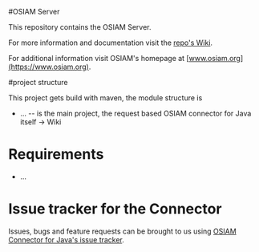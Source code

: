 #OSIAM Server

This repository contains the OSIAM Server. 

For more information and documentation visit the [repo's Wiki](https://github.com/osiam/server/wiki).

For additional information visit OSIAM's homepage at [www.osiam.org](https://www.osiam.org).

#project structure

This project gets build with maven, the module structure is

* ... -- is the main project, the request based OSIAM connector for Java itself -> Wiki

# Requirements

* ...

# Issue tracker for the Connector

Issues, bugs and feature requests can be brought to us using [OSIAM Connector for Java's issue tracker](https://github.com/osiam/server/issues).
